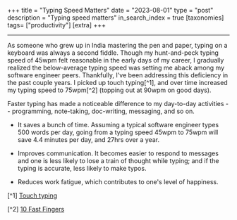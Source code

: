 +++
title = "Typing Speed Matters"
date = "2023-08-01"
type = "post" 
description = "Typing speed matters"
in_search_index = true
[taxonomies]
tags= ["productivity"]
[extra]
+++

---


As someone who grew up in India mastering the pen and paper, typing on a keyboard was always a second fiddle. Though my 
hunt-and-peck typing speed of 45wpm felt reasonable in the early days of my career, I gradually realized the 
below-average typing speed was setting me aback among my software engineer peers. Thankfully, I've been addressing this 
deficiency in the past couple years. I picked up touch typing[^1], and over time increased my typing 
speed to 75wpm[^2] (topping out at 90wpm on good days).

Faster typing has made a noticeable difference to my day-to-day activities -- programming, note-taking, doc-writing, 
messaging, and so on. 

- It saves a bunch of time. Assuming a typical software engineer types 500 words per day, going from a typing speed 
  45wpm to 75wpm will save 4.4 minutes per day, and 27hrs over a year.

- Improves communication. It becomes easier to respond to messages and one is less likely to lose a train of thought 
while typing; and if the typing is accurate, less likely to make typos.

- Reduces work fatigue, which contributes to one's level of happiness.


[^1] [Touch typing](https://en.wikipedia.org/wiki/Touch_typing)

[^2] [10 Fast Fingers](https://10fastfingers.com)